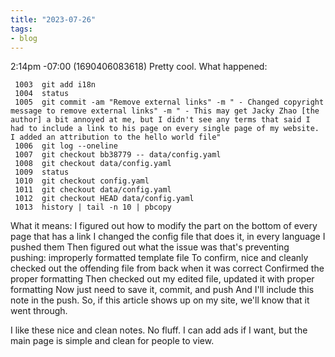 ```yaml
---
title: "2023-07-26"
tags:
- blog
---
```

2:14pm -07:00 (1690406083618)
Pretty cool. What happened:
```
 1003  git add i18n
 1004  status
 1005  git commit -am "Remove external links" -m " - Changed copyright message to remove external links" -m " - This may get Jacky Zhao [the author] a bit annoyed at me, but I didn't see any terms that said I had to include a link to his page on every single page of my website. I added an attribution to the hello world file"
 1006  git log --oneline
 1007  git checkout bb38779 -- data/config.yaml
 1008  git checkout data/config.yaml
 1009  status
 1010  git checkout config.yaml
 1011  git checkout data/config.yaml
 1012  git checkout HEAD data/config.yaml
 1013  history | tail -n 10 | pbcopy
```
What it means:
I figured out how to modify the part on the bottom of every page that has a link
I changed the config file that does it, in every language
I pushed them
Then figured out what the issue was that's preventing pushing: improperly formatted template file
To confirm, nice and cleanly checked out the offending file from back when it was correct
Confirmed the proper formatting
Then checked out my edited file, updated it with proper formatting
Now just need to save it, commit, and push
And I'll include this note in the push. So, if this article shows up on my site, we'll know that it went through.

I like these nice and clean notes. No fluff. I can add ads if I want, but the main page is simple and clean for people to view.